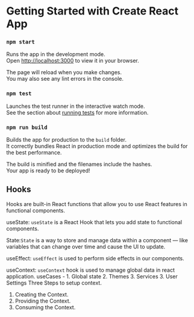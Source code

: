 # Getting Started with Create React App

### `npm start`

Runs the app in the development mode.\
Open [http://localhost:3000](http://localhost:3000) to view it in your browser.

The page will reload when you make changes.\
You may also see any lint errors in the console.

### `npm test`

Launches the test runner in the interactive watch mode.\
See the section about [running tests](https://facebook.github.io/create-react-app/docs/running-tests) for more information.

### `npm run build`

Builds the app for production to the `build` folder.\
It correctly bundles React in production mode and optimizes the build for the best performance.

The build is minified and the filenames include the hashes.\
Your app is ready to be deployed!

## Hooks

Hooks are built-in React functions that allow you to use React features in functional components.

useState: `useState` is a React Hook that lets you add state to functional components.

State:`State` is a way to store and manage data within a component — like variables that can change over time and cause the UI to update.

useEffect: `useEffect` is used to perform side effects in our components.

useContext: `useContext` hook is used to manage global data in react application.
useCases - 1. Global state 2. Themes 3. Services 3. User Settings
Three Steps to setup context.

1. Creating the Context.
2. Providing the Context.
3. Consuming the Context.
